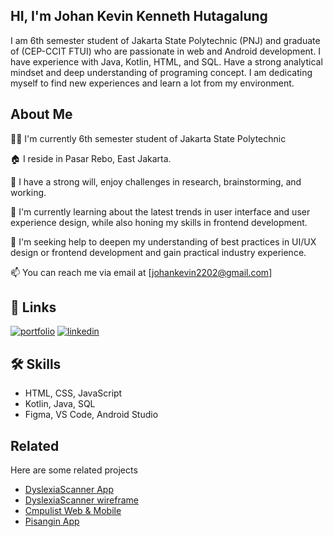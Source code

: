 ## HI, I'm Johan Kevin Kenneth Hutagalung

I am 6th semester student of Jakarta State Polytechnic (PNJ) and graduate of (CEP-CCIT FTUI) who are passionate in web and Android development. I have experience with Java, Kotlin, HTML, and SQL. Have a strong analytical mindset and deep understanding of programing concept. 
I am dedicating myself to find new experiences and learn a lot from my environment.





## About Me
👩‍💻 I'm currently 6th semester student of Jakarta State Polytechnic

🏠 I reside in Pasar Rebo, East Jakarta.

💬 I have a strong will, enjoy challenges in research, brainstorming, and working.

🧠 I'm currently learning about the latest trends in user interface and user experience design, while also honing my skills in frontend development.

🤔 I'm seeking help to deepen my understanding of best practices in UI/UX design or frontend development and gain practical industry experience.

📫 You can reach me via email at [johankevin2202@gmail.com]


## 🔗 Links
[![portfolio](https://img.shields.io/badge/my_portfolio-000?style=for-the-badge&logo=ko-fi&logoColor=white)](https://github.com/johankvn22?tab=overview&from=2024-05-01&to=2024-05-31)
[![linkedin](https://img.shields.io/badge/linkedin-0A66C2?style=for-the-badge&logo=linkedin&logoColor=white)](https://www.linkedin.com/in/johan-kevin-kenneth-hutagalung-402597243/)
## 🛠 Skills
- HTML, CSS, JavaScript
- Kotlin, Java, SQL
- Figma, VS Code, Android Studio


## Related

Here are some related projects

- [DyslexiaScanner App](https://github.com/CH2-PS100/DyslexiaScanner_MD/blob/main/README.md)
- [DyslexiaScanner wireframe](https://www.figma.com/design/ur1DrBAhQyKC5AmjZwbhOI/Capstone-UI?node-id=0-1&t=fF6c63aHHqFVgYPx-0)
- [Cmpulist Web & Mobile](https://www.figma.com/design/crGogdQOFTjj3a0zJzYw53/Compulist?node-id=0-1&t=e2l9yBXzGOr1enRp-0)
- [Pisangin App](https://www.figma.com/design/crGogdQOFTjj3a0zJzYw53/Compulist?node-id=0-1&t=e2l9yBXzGOr1enRp-0v)
